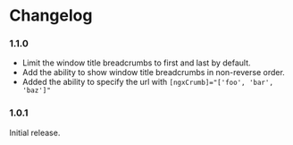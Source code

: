 # Changelog

### 1.1.0
- Limit the window title breadcrumbs to first and last by default.
- Add the ability to show window title breadcrumbs in non-reverse order.
- Added the ability to specify the url with `[ngxCrumb]="['foo', 'bar', 'baz']"`

### 1.0.1
Initial release.
